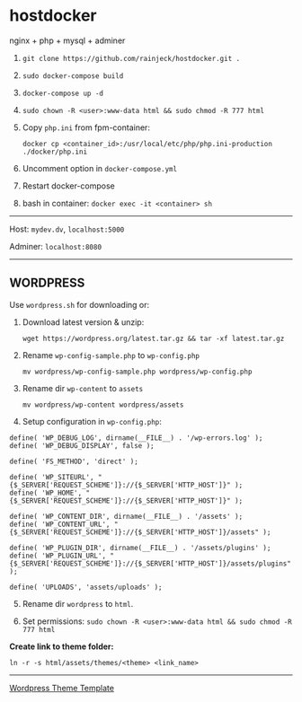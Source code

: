 # hostdocker

nginx + php + mysql + adminer

1. `git clone https://github.com/rainjeck/hostdocker.git .`

2. `sudo docker-compose build`

3. `docker-compose up -d`

4. `sudo chown -R <user>:www-data html && sudo chmod -R 777 html`

5. Copy `php.ini` from fpm-container:

    `docker cp <container_id>:/usr/local/etc/php/php.ini-production ./docker/php.ini`

6. Uncomment option in `docker-compose.yml`

7. Restart docker-compose

8. bash in container: `docker exec -it <container> sh`
---

Host: `mydev.dv`, `localhost:5000`

Adminer: `localhost:8080`

---

## WORDPRESS

Use `wordpress.sh` for downloading or:

1. Download latest version & unzip:

    `wget https://wordpress.org/latest.tar.gz && tar -xf latest.tar.gz`

2. Rename `wp-config-sample.php` to `wp-config.php`

    `mv wordpress/wp-config-sample.php wordpress/wp-config.php`

3. Rename dir `wp-content` to `assets`

    `mv wordpress/wp-content wordpress/assets`

4. Setup configuration in `wp-config.php`:

```
define( 'WP_DEBUG_LOG', dirname(__FILE__) . '/wp-errors.log' );
define( 'WP_DEBUG_DISPLAY', false );

define( 'FS_METHOD', 'direct' );

define( 'WP_SITEURL', "{$_SERVER['REQUEST_SCHEME']}://{$_SERVER['HTTP_HOST']}" );
define( 'WP_HOME', "{$_SERVER['REQUEST_SCHEME']}://{$_SERVER['HTTP_HOST']}" );

define( 'WP_CONTENT_DIR', dirname(__FILE__) . '/assets' );
define( 'WP_CONTENT_URL', "{$_SERVER['REQUEST_SCHEME']}://{$_SERVER['HTTP_HOST']}/assets" );

define( 'WP_PLUGIN_DIR', dirname(__FILE__) . '/assets/plugins' );
define( 'WP_PLUGIN_URL', "{$_SERVER['REQUEST_SCHEME']}://{$_SERVER['HTTP_HOST']}/assets/plugins" );

define( 'UPLOADS', 'assets/uploads' );
```

5. Rename dir `wordpress` to `html`.

6. Set permissions: `sudo chown -R <user>:www-data html && sudo chmod -R 777 html`

**Create link to theme folder:**

`ln -r -s html/assets/themes/<theme> <link_name>`

---
[Wordpress Theme Template](https://github.com/rainjeck/wordpress)
